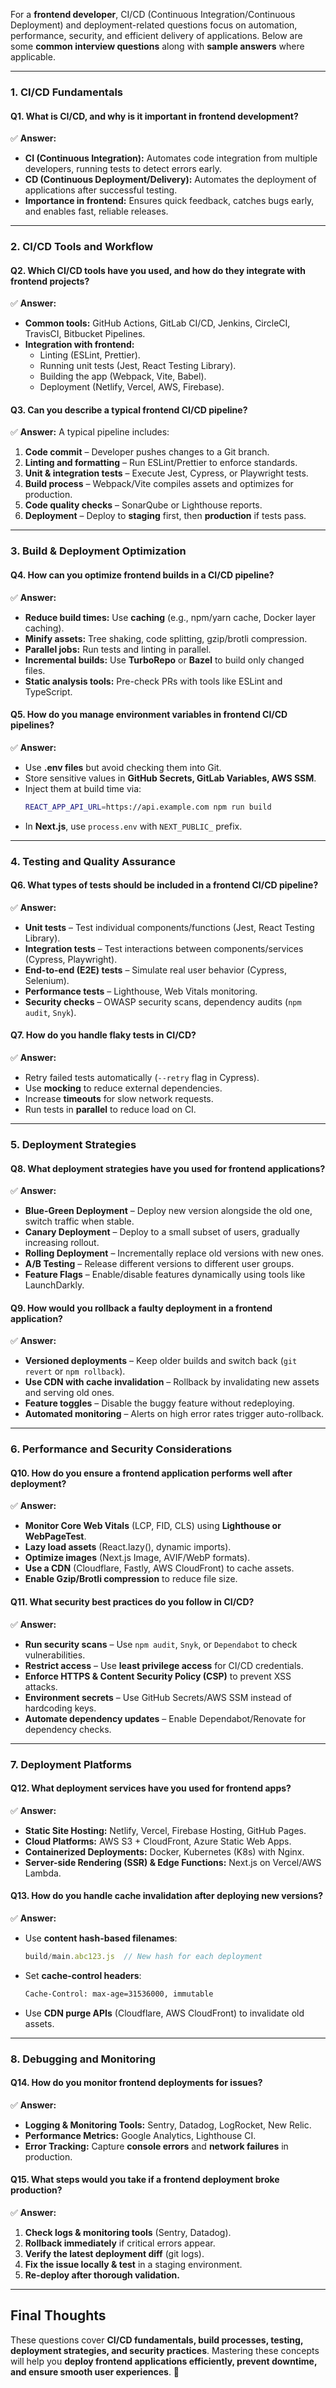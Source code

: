For a **frontend developer**, CI/CD (Continuous Integration/Continuous Deployment) and deployment-related questions focus on automation, performance, security, and efficient delivery of applications. Below are some **common interview questions** along with **sample answers** where applicable.

---

### **1. CI/CD Fundamentals**
#### **Q1. What is CI/CD, and why is it important in frontend development?**
✅ **Answer:**
- **CI (Continuous Integration):** Automates code integration from multiple developers, running tests to detect errors early.
- **CD (Continuous Deployment/Delivery):** Automates the deployment of applications after successful testing.
- **Importance in frontend:** Ensures quick feedback, catches bugs early, and enables fast, reliable releases.

---

### **2. CI/CD Tools and Workflow**
#### **Q2. Which CI/CD tools have you used, and how do they integrate with frontend projects?**
✅ **Answer:**
- **Common tools:** GitHub Actions, GitLab CI/CD, Jenkins, CircleCI, TravisCI, Bitbucket Pipelines.
- **Integration with frontend:** 
  - Linting (ESLint, Prettier).
  - Running unit tests (Jest, React Testing Library).
  - Building the app (Webpack, Vite, Babel).
  - Deployment (Netlify, Vercel, AWS, Firebase).

#### **Q3. Can you describe a typical frontend CI/CD pipeline?**
✅ **Answer:**
A typical pipeline includes:
1. **Code commit** – Developer pushes changes to a Git branch.
2. **Linting and formatting** – Run ESLint/Prettier to enforce standards.
3. **Unit & integration tests** – Execute Jest, Cypress, or Playwright tests.
4. **Build process** – Webpack/Vite compiles assets and optimizes for production.
5. **Code quality checks** – SonarQube or Lighthouse reports.
6. **Deployment** – Deploy to **staging** first, then **production** if tests pass.

---

### **3. Build & Deployment Optimization**
#### **Q4. How can you optimize frontend builds in a CI/CD pipeline?**
✅ **Answer:**
- **Reduce build times:** Use **caching** (e.g., npm/yarn cache, Docker layer caching).
- **Minify assets:** Tree shaking, code splitting, gzip/brotli compression.
- **Parallel jobs:** Run tests and linting in parallel.
- **Incremental builds:** Use **TurboRepo** or **Bazel** to build only changed files.
- **Static analysis tools:** Pre-check PRs with tools like ESLint and TypeScript.

#### **Q5. How do you manage environment variables in frontend CI/CD pipelines?**
✅ **Answer:**
- Use **.env files** but avoid checking them into Git.
- Store sensitive values in **GitHub Secrets, GitLab Variables, AWS SSM**.
- Inject them at build time via:
  ```sh
  REACT_APP_API_URL=https://api.example.com npm run build
  ```
- In **Next.js**, use `process.env` with `NEXT_PUBLIC_` prefix.

---

### **4. Testing and Quality Assurance**
#### **Q6. What types of tests should be included in a frontend CI/CD pipeline?**
✅ **Answer:**
- **Unit tests** – Test individual components/functions (Jest, React Testing Library).
- **Integration tests** – Test interactions between components/services (Cypress, Playwright).
- **End-to-end (E2E) tests** – Simulate real user behavior (Cypress, Selenium).
- **Performance tests** – Lighthouse, Web Vitals monitoring.
- **Security checks** – OWASP security scans, dependency audits (`npm audit`, `Snyk`).

#### **Q7. How do you handle flaky tests in CI/CD?**
✅ **Answer:**
- Retry failed tests automatically (`--retry` flag in Cypress).
- Use **mocking** to reduce external dependencies.
- Increase **timeouts** for slow network requests.
- Run tests in **parallel** to reduce load on CI.

---

### **5. Deployment Strategies**
#### **Q8. What deployment strategies have you used for frontend applications?**
✅ **Answer:**
- **Blue-Green Deployment** – Deploy new version alongside the old one, switch traffic when stable.
- **Canary Deployment** – Deploy to a small subset of users, gradually increasing rollout.
- **Rolling Deployment** – Incrementally replace old versions with new ones.
- **A/B Testing** – Release different versions to different user groups.
- **Feature Flags** – Enable/disable features dynamically using tools like LaunchDarkly.

#### **Q9. How would you rollback a faulty deployment in a frontend application?**
✅ **Answer:**
- **Versioned deployments** – Keep older builds and switch back (`git revert` or `npm rollback`).
- **Use CDN with cache invalidation** – Rollback by invalidating new assets and serving old ones.
- **Feature toggles** – Disable the buggy feature without redeploying.
- **Automated monitoring** – Alerts on high error rates trigger auto-rollback.

---

### **6. Performance and Security Considerations**
#### **Q10. How do you ensure a frontend application performs well after deployment?**
✅ **Answer:**
- **Monitor Core Web Vitals** (LCP, FID, CLS) using **Lighthouse or WebPageTest**.
- **Lazy load assets** (React.lazy(), dynamic imports).
- **Optimize images** (Next.js Image, AVIF/WebP formats).
- **Use a CDN** (Cloudflare, Fastly, AWS CloudFront) to cache assets.
- **Enable Gzip/Brotli compression** to reduce file size.

#### **Q11. What security best practices do you follow in CI/CD?**
✅ **Answer:**
- **Run security scans** – Use `npm audit`, `Snyk`, or `Dependabot` to check vulnerabilities.
- **Restrict access** – Use **least privilege access** for CI/CD credentials.
- **Enforce HTTPS & Content Security Policy (CSP)** to prevent XSS attacks.
- **Environment secrets** – Use GitHub Secrets/AWS SSM instead of hardcoding keys.
- **Automate dependency updates** – Enable Dependabot/Renovate for dependency checks.

---

### **7. Deployment Platforms**
#### **Q12. What deployment services have you used for frontend apps?**
✅ **Answer:**  
- **Static Site Hosting:** Netlify, Vercel, Firebase Hosting, GitHub Pages.
- **Cloud Platforms:** AWS S3 + CloudFront, Azure Static Web Apps.
- **Containerized Deployments:** Docker, Kubernetes (K8s) with Nginx.
- **Server-side Rendering (SSR) & Edge Functions:** Next.js on Vercel/AWS Lambda.

#### **Q13. How do you handle cache invalidation after deploying new versions?**
✅ **Answer:**
- Use **content hash-based filenames**:
  ```js
  build/main.abc123.js  // New hash for each deployment
  ```
- Set **cache-control headers**:
  ```sh
  Cache-Control: max-age=31536000, immutable
  ```
- Use **CDN purge APIs** (Cloudflare, AWS CloudFront) to invalidate old assets.

---

### **8. Debugging and Monitoring**
#### **Q14. How do you monitor frontend deployments for issues?**
✅ **Answer:**
- **Logging & Monitoring Tools:** Sentry, Datadog, LogRocket, New Relic.
- **Performance Metrics:** Google Analytics, Lighthouse CI.
- **Error Tracking:** Capture **console errors** and **network failures** in production.

#### **Q15. What steps would you take if a frontend deployment broke production?**
✅ **Answer:**
1. **Check logs & monitoring tools** (Sentry, Datadog).
2. **Rollback immediately** if critical errors appear.
3. **Verify the latest deployment diff** (git logs).
4. **Fix the issue locally & test** in a staging environment.
5. **Re-deploy after thorough validation.**

---

## **Final Thoughts**
These questions cover **CI/CD fundamentals, build processes, testing, deployment strategies, and security practices**. Mastering these concepts will help you **deploy frontend applications efficiently, prevent downtime, and ensure smooth user experiences**. 🚀